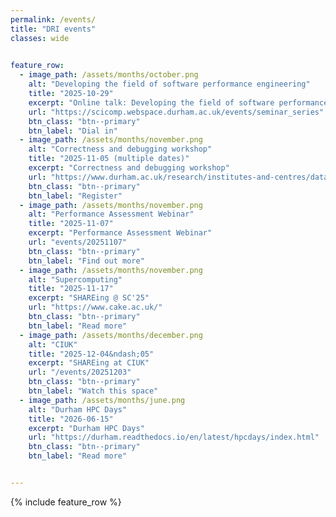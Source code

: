 ```yaml
---
permalink: /events/
title: "DRI events"
classes: wide

   
feature_row:
  - image_path: /assets/months/october.png
    alt: "Developing the field of software performance engineering"
    title: "2025-10-29"
    excerpt: "Online talk: Developing the field of software performance engineering"
    url: "https://scicomp.webspace.durham.ac.uk/events/seminar_series"
    btn_class: "btn--primary"
    btn_label: "Dial in"
  - image_path: /assets/months/november.png
    alt: "Correctness and debugging workshop"
    title: "2025-11-05 (multiple dates)"
    excerpt: "Correctness and debugging workshop"
    url: "https://www.durham.ac.uk/research/institutes-and-centres/data-science/events-/upcoming-events/"
    btn_class: "btn--primary"
    btn_label: "Register"
  - image_path: /assets/months/november.png
    alt: "Performance Assessment Webinar"
    title: "2025-11-07"
    excerpt: "Performance Assessment Webinar"
    url: "events/20251107"
    btn_class: "btn--primary"
    btn_label: "Find out more"
  - image_path: /assets/months/november.png
    alt: "Supercomputing"
    title: "2025-11-17"
    excerpt: "SHAREing @ SC'25"
    url: "https://www.cake.ac.uk/"
    btn_class: "btn--primary"
    btn_label: "Read more"
  - image_path: /assets/months/december.png
    alt: "CIUK"
    title: "2025-12-04&ndash;05"
    excerpt: "SHAREing at CIUK"
    url: "/events/20251203"
    btn_class: "btn--primary"
    btn_label: "Watch this space"
  - image_path: /assets/months/june.png
    alt: "Durham HPC Days"
    title: "2026-06-15"
    excerpt: "Durham HPC Days"
    url: "https://durham.readthedocs.io/en/latest/hpcdays/index.html"
    btn_class: "btn--primary"
    btn_label: "Read more"


---
```


{% include feature_row %}

